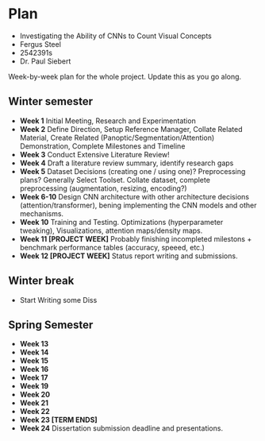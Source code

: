 # Plan

* Investigating the Ability of CNNs to Count Visual Concepts
* Fergus Steel
* 2542391s
* Dr. Paul Siebert

Week-by-week plan for the whole project. Update this as you go along.

## Winter semester

* **Week 1** Initial Meeting, Research and Experimentation
* **Week 2** Define Direction, Setup Reference Manager, Collate Related Material, Create Related (Panoptic/Segmentation/Attention) Demonstration, Complete Milestones and Timeline
* **Week 3** Conduct Extensive Literature Review!
* **Week 4** Draft a literature review summary, identify research gaps
* **Week 5** Dataset Decisions (creating one / using one)? Preprocessing plans? Generally Select Toolset. Collate dataset, complete preprocessing (augmentation, resizing, encoding?)
* **Week 6-10** Design CNN architecture with other architecture decisions (attention/transformer), bening implementing the CNN models and other mechanisms.
* **Week 10** Training and Testing. Optimizations (hyperparameter tweaking), Visualizations, attention maps/density maps.
* **Week 11 [PROJECT WEEK]** Probably finishing incompleted milestons + benchmark performance tables (accuracy, speeed, etc.)
* **Week 12 [PROJECT WEEK]** Status report writing and submissions.

## Winter break

* Start Writing some Diss
 
## Spring Semester

* **Week 13**
* **Week 14**
* **Week 15**
* **Week 16**
* **Week 17**
* **Week 19**
* **Week 20**
* **Week 21**
* **Week 22**
* **Week 23 [TERM ENDS]**
* **Week 24** Dissertation submission deadline and presentations.

